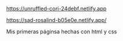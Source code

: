https://unruffled-cori-24debf.netlify.app

https://sad-rosalind-b05e0e.netlify.app/

Mis primeras páginsa hechas con html y css
